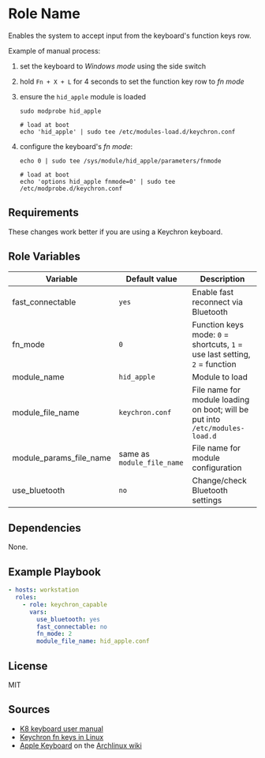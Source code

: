 # Role Name

Enables the system to accept input from the keyboard's function keys row.

Example of manual process:

1. set the keyboard to _Windows mode_ using the side switch
1. hold `Fn + X + L` for 4 seconds to set the function key row to _fn mode_
1. ensure the `hid_apple` module is loaded

   ```shell
   sudo modprobe hid_apple

   # load at boot
   echo 'hid_apple' | sudo tee /etc/modules-load.d/keychron.conf
   ```

1. configure the keyboard's _fn mode_:

   ```shell
   echo 0 | sudo tee /sys/module/hid_apple/parameters/fnmode

   # load at boot
   echo 'options hid_apple fnmode=0' | sudo tee /etc/modprobe.d/keychron.conf
   ```

## Requirements

These changes work better if you are using a Keychron keyboard.

## Role Variables

Variable                | Default value              | Description
------------------------|----------------------------|------------
fast_connectable        | `yes`                      | Enable fast reconnect via Bluetooth
fn_mode                 | `0`                        | Function keys mode: `0` = shortcuts, `1` = use last setting, `2` = function
module_name             | `hid_apple`                | Module to load
module_file_name        | `keychron.conf`            | File name for module loading on boot; will be put into `/etc/modules-load.d`
module_params_file_name | same as `module_file_name` | File name for module configuration
use_bluetooth           | `no`                       | Change/check Bluetooth settings

## Dependencies

None.

## Example Playbook

```yaml
- hosts: workstation
  roles:
    - role: keychron_capable
      vars:
        use_bluetooth: yes
        fast_connectable: no
        fn_mode: 2
        module_file_name: hid_apple.conf
```

## License

MIT

## Sources

- [K8 keyboard user manual]
- [Keychron fn keys in Linux]
- [Apple Keyboard] on the [Archlinux wiki]

[apple keyboard]: https://wiki.archlinux.org/index.php/Apple_Keyboard
[k8 keyboard user manual]: https://www.keychron.com/pages/k8-keyboard-user-manual
[keychron fn keys in linux]: https://mikeshade.com/posts/keychron-linux-function-keys

[archlinux wiki]: https://wiki.archlinux.org
